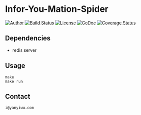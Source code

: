 # Infor-You-Mation-Spider

[![Author](https://img.shields.io/badge/author-@yanyiwu-blue.svg?style=flat)](http://yanyiwu.com/) 
[![Build Status](https://travis-ci.org/constar/infor-you-mation-spider.png?branch=master)](https://travis-ci.org/constar/infor-you-mation-spider) 
[![License](https://img.shields.io/badge/license-MIT-yellow.svg?style=flat)](http://constar.mit-license.org)
[![GoDoc](https://godoc.org/github.com/constar/infor-you-mation-spider?status.svg)](https://godoc.org/github.com/constar/infor-you-mation-spider)
[![Coverage Status](https://coveralls.io/repos/constar/infor-you-mation-spider/badge.svg?branch=master&service=github)](https://coveralls.io/github/constar/infor-you-mation-spider?branch=master)

## Dependencies

+ redis server

## Usage

```
make
make run
```

## Contact

```
i@yanyiwu.com
```
